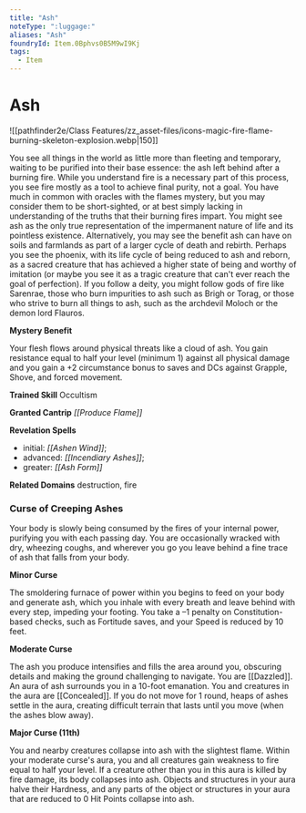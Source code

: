 ```yaml
---
title: "Ash"
noteType: ":luggage:"
aliases: "Ash"
foundryId: Item.0Bphvs0B5M9wI9Kj
tags:
  - Item
---
```


# Ash
![[pathfinder2e/Class Features/zz_asset-files/icons-magic-fire-flame-burning-skeleton-explosion.webp|150]]

You see all things in the world as little more than fleeting and temporary, waiting to be purified into their base essence: the ash left behind after a burning fire. While you understand fire is a necessary part of this process, you see fire mostly as a tool to achieve final purity, not a goal. You have much in common with oracles with the flames mystery, but you may consider them to be short-sighted, or at best simply lacking in understanding of the truths that their burning fires impart. You might see ash as the only true representation of the impermanent nature of life and its pointless existence. Alternatively, you may see the benefit ash can have on soils and farmlands as part of a larger cycle of death and rebirth. Perhaps you see the phoenix, with its life cycle of being reduced to ash and reborn, as a sacred creature that has achieved a higher state of being and worthy of imitation (or maybe you see it as a tragic creature that can't ever reach the goal of perfection). If you follow a deity, you might follow gods of fire like Sarenrae, those who burn impurities to ash such as Brigh or Torag, or those who strive to burn all things to ash, such as the archdevil Moloch or the demon lord Flauros.

**Mystery Benefit**

Your flesh flows around physical threats like a cloud of ash. You gain resistance equal to half your level (minimum 1) against all physical damage and you gain a +2 circumstance bonus to saves and DCs against Grapple, Shove, and forced movement.

**Trained Skill** Occultism

**Granted Cantrip** _[[Produce Flame]]_

**Revelation Spells**

*   initial: _[[Ashen Wind]]_;
*   advanced: _[[Incendiary Ashes]]_;
*   greater: _[[Ash Form]]_

**Related Domains** destruction, fire

### Curse of Creeping Ashes

Your body is slowly being consumed by the fires of your internal power, purifying you with each passing day. You are occasionally wracked with dry, wheezing coughs, and wherever you go you leave behind a fine trace of ash that falls from your body.

**Minor Curse**

The smoldering furnace of power within you begins to feed on your body and generate ash, which you inhale with every breath and leave behind with every step, impeding your footing. You take a –1 penalty on Constitution-based checks, such as Fortitude saves, and your Speed is reduced by 10 feet.

**Moderate Curse**

The ash you produce intensifies and fills the area around you, obscuring details and making the ground challenging to navigate. You are [[Dazzled]]. An aura of ash surrounds you in a 10-foot emanation. You and creatures in the aura are [[Concealed]]. If you do not move for 1 round, heaps of ashes settle in the aura, creating difficult terrain that lasts until you move (when the ashes blow away).

**Major Curse (11th)**

You and nearby creatures collapse into ash with the slightest flame. Within your moderate curse's aura, you and all creatures gain weakness to fire equal to half your level. If a creature other than you in this aura is killed by fire damage, its body collapses into ash. Objects and structures in your aura halve their Hardness, and any parts of the object or structures in your aura that are reduced to 0 Hit Points collapse into ash.
